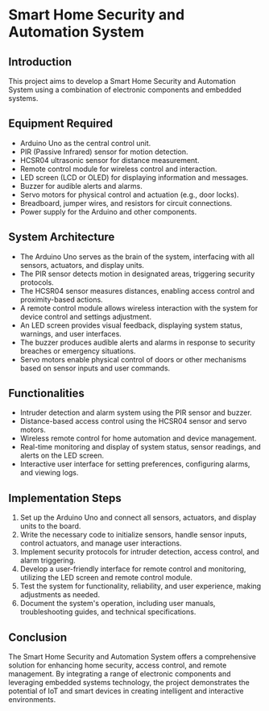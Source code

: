 # Smart Home Security and Automation System

## Introduction
This project aims to develop a Smart Home Security and Automation System using a combination of electronic components and embedded systems.

## Equipment Required
- Arduino Uno as the central control unit.
- PIR (Passive Infrared) sensor for motion detection.
- HCSR04 ultrasonic sensor for distance measurement.
- Remote control module for wireless control and interaction.
- LED screen (LCD or OLED) for displaying information and messages.
- Buzzer for audible alerts and alarms.
- Servo motors for physical control and actuation (e.g., door locks).
- Breadboard, jumper wires, and resistors for circuit connections.
- Power supply for the Arduino and other components.

## System Architecture
- The Arduino Uno serves as the brain of the system, interfacing with all sensors, actuators, and display units.
- The PIR sensor detects motion in designated areas, triggering security protocols.
- The HCSR04 sensor measures distances, enabling access control and proximity-based actions.
- A remote control module allows wireless interaction with the system for device control and settings adjustment.
- An LED screen provides visual feedback, displaying system status, warnings, and user interfaces.
- The buzzer produces audible alerts and alarms in response to security breaches or emergency situations.
- Servo motors enable physical control of doors or other mechanisms based on sensor inputs and user commands.

## Functionalities
- Intruder detection and alarm system using the PIR sensor and buzzer.
- Distance-based access control using the HCSR04 sensor and servo motors.
- Wireless remote control for home automation and device management.
- Real-time monitoring and display of system status, sensor readings, and alerts on the LED screen.
- Interactive user interface for setting preferences, configuring alarms, and viewing logs.

## Implementation Steps
1. Set up the Arduino Uno and connect all sensors, actuators, and display units to the board.
2. Write the necessary code to initialize sensors, handle sensor inputs, control actuators, and manage user interactions.
3. Implement security protocols for intruder detection, access control, and alarm triggering.
4. Develop a user-friendly interface for remote control and monitoring, utilizing the LED screen and remote control module.
5. Test the system for functionality, reliability, and user experience, making adjustments as needed.
6. Document the system's operation, including user manuals, troubleshooting guides, and technical specifications.

## Conclusion
The Smart Home Security and Automation System offers a comprehensive solution for enhancing home security, access control, and remote management. By integrating a range of electronic components and leveraging embedded systems technology, the project demonstrates the potential of IoT and smart devices in creating intelligent and interactive environments.

